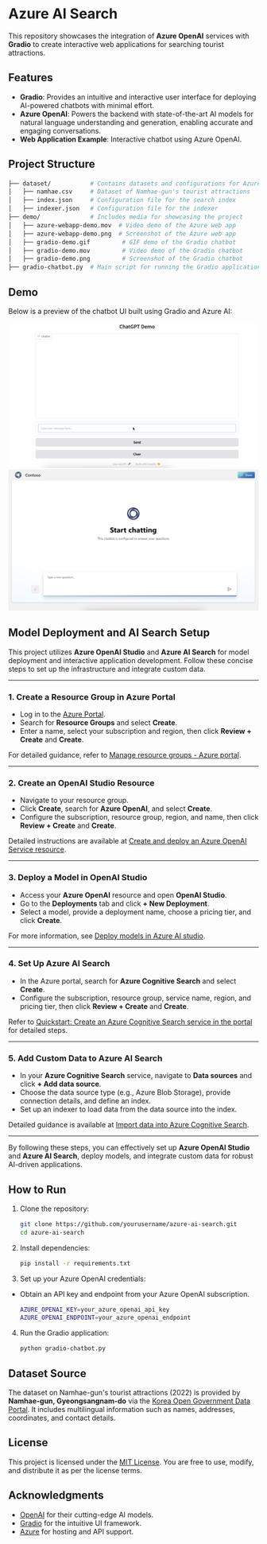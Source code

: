 # Azure AI Search

This repository showcases the integration of **Azure OpenAI** services with **Gradio** to create interactive web applications for searching tourist attractions.

## Features
- **Gradio**: Provides an intuitive and interactive user interface for deploying AI-powered chatbots with minimal effort.  
- **Azure OpenAI**: Powers the backend with state-of-the-art AI models for natural language understanding and generation, enabling accurate and engaging conversations.  
- **Web Application Example**: Interactive chatbot using Azure OpenAI.



## Project Structure
   ```bash
   ├── dataset/           # Contains datasets and configurations for Azure AI Search
   │   ├── namhae.csv     # Dataset of Namhae-gun's tourist attractions
   │   ├── index.json     # Configuration file for the search index
   │   ├── indexer.json   # Configuration file for the indexer
   ├── demo/              # Includes media for showcasing the project
   │   ├── azure-webapp-demo.mov  # Video demo of the Azure web app
   │   ├── azure-webapp-demo.png  # Screenshot of the Azure web app
   │   ├── gradio-demo.gif         # GIF demo of the Gradio chatbot
   │   ├── gradio-demo.mov         # Video demo of the Gradio chatbot
   │   ├── gradio-demo.png         # Screenshot of the Gradio chatbot
   ├── gradio-chatbot.py  # Main script for running the Gradio application
   ```

## Demo
Below is a preview of the chatbot UI built using Gradio and Azure AI:

![Demo Screenshot](demo/gradio-demo.png)
![Demo Screenshot](demo/azure-webapp-demo.png)


## Model Deployment and AI Search Setup

This project utilizes **Azure OpenAI Studio** and **Azure AI Search** for model deployment and interactive application development. Follow these concise steps to set up the infrastructure and integrate custom data.

---

### 1. Create a Resource Group in Azure Portal
- Log in to the [Azure Portal](https://portal.azure.com/).
- Search for **Resource Groups** and select **Create**.
- Enter a name, select your subscription and region, then click **Review + Create** and **Create**.

For detailed guidance, refer to [Manage resource groups - Azure portal](https://learn.microsoft.com/en-us/azure/azure-resource-manager/management/manage-resource-groups-portal).

---

### 2. Create an OpenAI Studio Resource
- Navigate to your resource group.
- Click **Create**, search for **Azure OpenAI**, and select **Create**.
- Configure the subscription, resource group, region, and name, then click **Review + Create** and **Create**.

Detailed instructions are available at [Create and deploy an Azure OpenAI Service resource](https://learn.microsoft.com/en-us/azure/ai-services/openai/how-to/create-resource).

---

### 3. Deploy a Model in OpenAI Studio
- Access your **Azure OpenAI** resource and open **OpenAI Studio**.
- Go to the **Deployments** tab and click **+ New Deployment**.
- Select a model, provide a deployment name, choose a pricing tier, and click **Create**.

For more information, see [Deploy models in Azure AI studio](https://learn.microsoft.com/en-us/azure/ai-studio/concepts/deployments-overview).

---

### 4. Set Up Azure AI Search
- In the Azure portal, search for **Azure Cognitive Search** and select **Create**.
- Configure the subscription, resource group, service name, region, and pricing tier, then click **Review + Create** and **Create**.

Refer to [Quickstart: Create an Azure Cognitive Search service in the portal](https://learn.microsoft.com/en-us/azure/search/search-create-service-portal) for detailed steps.

---

### 5. Add Custom Data to Azure AI Search
- In your **Azure Cognitive Search** service, navigate to **Data sources** and click **+ Add data source**.
- Choose the data source type (e.g., Azure Blob Storage), provide connection details, and define an index.
- Set up an indexer to load data from the data source into the index.

Detailed guidance is available at [Import data into Azure Cognitive Search](https://learn.microsoft.com/en-us/azure/search/search-import-data-portal).

---

By following these steps, you can effectively set up **Azure OpenAI Studio** and **Azure AI Search**, deploy models, and integrate custom data for robust AI-driven applications.

## How to Run
1. Clone the repository:
   ```bash
   git clone https://github.com/yourusername/azure-ai-search.git
   cd azure-ai-search
   ```
2. Install dependencies:
   ```bash
   pip install -r requirements.txt
   ```
    
3. Set up your Azure OpenAI credentials:
- Obtain an API key and endpoint from your Azure OpenAI subscription.
   ```bash
   AZURE_OPENAI_KEY=your_azure_openai_api_key
   AZURE_OPENAI_ENDPOINT=your_azure_openai_endpoint
   ```
4. Run the Gradio application:
   ```bash
   python gradio-chatbot.py
   ```

## Dataset Source
The dataset on Namhae-gun's tourist attractions (2022) is provided by **Namhae-gun, Gyeongsangnam-do** via the [Korea Open Government Data Portal](https://www.data.go.kr/data/15110855/fileData.do?recommendDataYn=Y). It includes multilingual information such as names, addresses, coordinates, and contact details.



## License
This project is licensed under the [MIT License](LICENSE). You are free to use, modify, and distribute it as per the license terms.


## Acknowledgments
- [OpenAI](https://openai.com/) for their cutting-edge AI models.
- [Gradio](https://gradio.app/) for the intuitive UI framework.
- [Azure](https://azure.microsoft.com/) for hosting and API support.

